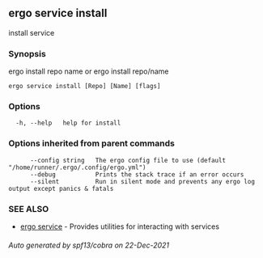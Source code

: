 ## ergo service install

install service

### Synopsis

ergo install repo name or ergo install repo/name

```
ergo service install [Repo] [Name] [flags]
```

### Options

```
  -h, --help   help for install
```

### Options inherited from parent commands

```
      --config string   The ergo config file to use (default "/home/runner/.ergo/.config/ergo.yml")
      --debug           Prints the stack trace if an error occurs
      --silent          Run in silent mode and prevents any ergo log output except panics & fatals
```

### SEE ALSO

* [ergo service](ergo_service.md)	 - Provides utilities for interacting with services

###### Auto generated by spf13/cobra on 22-Dec-2021

